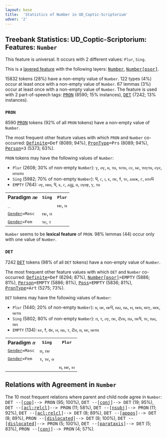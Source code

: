 ```yaml
---
layout: base
title:  'Statistics of Number in UD_Coptic-Scriptorium'
udver: '2'
---
```


## Treebank Statistics: UD_Coptic-Scriptorium: Features: `Number`

This feature is universal.
It occurs with 2 different values: `Plur`, `Sing`.

This is a <a href="../../u/overview/feat-layers.html">layered feature</a> with the following layers: <tt><a href="cop_scriptorium-feat-Number.html">Number</a></tt>, <tt><a href="cop_scriptorium-feat-Number-psor.html">Number[psor]</a></tt>.

15832 tokens (28%) have a non-empty value of `Number`.
122 types (4%) occur at least once with a non-empty value of `Number`.
67 lemmas (3%) occur at least once with a non-empty value of `Number`.
The feature is used with 2 part-of-speech tags: <tt><a href="cop_scriptorium-pos-PRON.html">PRON</a></tt> (8590; 15% instances), <tt><a href="cop_scriptorium-pos-DET.html">DET</a></tt> (7242; 13% instances).

### `PRON`

8590 <tt><a href="cop_scriptorium-pos-PRON.html">PRON</a></tt> tokens (92% of all `PRON` tokens) have a non-empty value of `Number`.

The most frequent other feature values with which `PRON` and `Number` co-occurred: <tt><a href="cop_scriptorium-feat-Definite.html">Definite</a></tt><tt>=Def</tt> (8089; 94%), <tt><a href="cop_scriptorium-feat-PronType.html">PronType</a></tt><tt>=Prs</tt> (8089; 94%), <tt><a href="cop_scriptorium-feat-Person.html">Person</a></tt><tt>=3</tt> (5373; 63%).

`PRON` tokens may have the following values of `Number`:

* `Plur` (2608; 30% of non-empty `Number`): ⲩ, ⲟⲩ, ⲛ, ⲧⲛ, ⲧⲉⲧⲛ, ⲥⲉ, ⲛⲉ, ⲧⲏⲩⲧⲛ, ⲉⲩⲉ, ⲛⲧⲱⲧⲛ
* `Sing` (5982; 70% of non-empty `Number`): ϥ, ⲥ, ⲓ, ⲕ, ⲡⲉ, ϯ, ⲧⲉ, ⲁⲛⲟⲕ, ⲅ, ⲛⲧⲟϥ
* `EMPTY` (764): ⲟⲩ, ⲛⲓⲙ, ϥ, ⲕ, ⲥ, ⲁϣ, ⲛ, ⲟⲩⲏⲣ, ⲩ, ⲧⲛ

<table>
  <tr><th>Paradigm <i>ⲡⲉ</i></th><th><tt>Sing</tt></th><th><tt>Plur</tt></th></tr>
  <tr><td><tt>_</tt></td><td></td><td>ⲛⲉ, ⲛ</td></tr>
  <tr><td><tt><tt><a href="cop_scriptorium-feat-Gender.html">Gender</a></tt><tt>=Masc</tt></tt></td><td>ⲡⲉ, ⲡ</td><td></td></tr>
  <tr><td><tt><tt><a href="cop_scriptorium-feat-Gender.html">Gender</a></tt><tt>=Fem</tt></tt></td><td>ⲧⲉ, ⲧ</td><td></td></tr>
</table>

`Number` seems to be **lexical feature** of `PRON`. 98% lemmas (44) occur only with one value of `Number`.

### `DET`

7242 <tt><a href="cop_scriptorium-pos-DET.html">DET</a></tt> tokens (98% of all `DET` tokens) have a non-empty value of `Number`.

The most frequent other feature values with which `DET` and `Number` co-occurred: <tt><a href="cop_scriptorium-feat-Definite.html">Definite</a></tt><tt>=Def</tt> (6294; 87%), <tt><a href="cop_scriptorium-feat-Number-psor.html">Number[psor]</a></tt><tt>=EMPTY</tt> (5886; 81%), <tt><a href="cop_scriptorium-feat-Person.html">Person</a></tt><tt>=EMPTY</tt> (5886; 81%), <tt><a href="cop_scriptorium-feat-Poss.html">Poss</a></tt><tt>=EMPTY</tt> (5836; 81%), <tt><a href="cop_scriptorium-feat-PronType.html">PronType</a></tt><tt>=Art</tt> (5275; 73%).

`DET` tokens may have the following values of `Number`:

* `Plur` (1440; 20% of non-empty `Number`): ⲛ, ⲛⲉ, ⲛⲉϥ, ⲛⲁⲓ, ⲛⲁ, ⲙ, ⲛⲉⲛ, ⲛⲉⲩ, ⲛⲉⲕ, ⲛⲉⲧⲛ
* `Sing` (5802; 80% of non-empty `Number`): ⲡ, ⲧ, ⲟⲩ, ⲡⲉ, ϩⲉⲛ, ⲡⲁ, ⲡⲉϥ, ⲧⲉ, ⲡⲁⲓ, ⲡⲉⲓ
* `EMPTY` (134): ⲕⲉ, ϯ, ϭⲉ, ⲙ, ⲛⲁ, ⲧ, ϩⲛ, ⲛ, ⲛⲉ, ⲛⲉⲧⲛ

<table>
  <tr><th>Paradigm <i>ⲡ</i></th><th><tt>Sing</tt></th><th><tt>Plur</tt></th></tr>
  <tr><td><tt><tt><a href="cop_scriptorium-feat-Gender.html">Gender</a></tt><tt>=Masc</tt></tt></td><td>ⲡ, ⲡⲉ</td><td></td></tr>
  <tr><td><tt><tt><a href="cop_scriptorium-feat-Gender.html">Gender</a></tt><tt>=Fem</tt></tt></td><td>ⲧ, ⲧⲉ, ⲑ</td><td></td></tr>
  <tr><td><tt></tt></td><td></td><td>ⲛ, ⲛⲉ, ⲙ</td></tr>
</table>

## Relations with Agreement in `Number`

The 10 most frequent relations where parent and child node agree in `Number`:
<tt>DET --[<tt><a href="cop_scriptorium-dep-cop.html">cop</a></tt>]--> PRON</tt> (95; 100%),
<tt>DET --[<tt><a href="cop_scriptorium-dep-conj.html">conj</a></tt>]--> DET</tt> (19; 95%),
<tt>DET --[<tt><a href="cop_scriptorium-dep-acl-relcl.html">acl:relcl</a></tt>]--> PRON</tt> (11; 58%),
<tt>DET --[<tt><a href="cop_scriptorium-dep-nsubj.html">nsubj</a></tt>]--> PRON</tt> (11; 92%),
<tt>DET --[<tt><a href="cop_scriptorium-dep-acl-relcl.html">acl:relcl</a></tt>]--> DET</tt> (8; 89%),
<tt>DET --[<tt><a href="cop_scriptorium-dep-appos.html">appos</a></tt>]--> DET</tt> (8; 89%),
<tt>PRON --[<tt><a href="cop_scriptorium-dep-dislocated.html">dislocated</a></tt>]--> DET</tt> (8; 100%),
<tt>DET --[<tt><a href="cop_scriptorium-dep-dislocated.html">dislocated</a></tt>]--> PRON</tt> (5; 100%),
<tt>DET --[<tt><a href="cop_scriptorium-dep-parataxis.html">parataxis</a></tt>]--> DET</tt> (5; 83%),
<tt>PRON --[<tt><a href="cop_scriptorium-dep-conj.html">conj</a></tt>]--> PRON</tt> (4; 57%).

